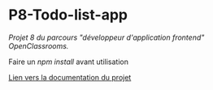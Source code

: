 # P8-Todo-list-app

_Projet 8 du parcours "développeur d'application frontend" OpenClassrooms._

Faire un *npm install* avant utilisation

[Lien vers la documentation du projet](https://github.com/Vaniom/P8-Todo-list-app/wiki/Home)
